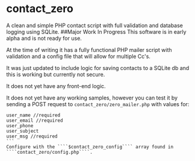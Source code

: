 # contact_zero
A clean and simple PHP contact script with full validation and database logging using SQLite.
##Major Work In Progress
This software is in early alpha and is not ready for use. 

At the time of writing it has a fully functional PHP mailer script with validation and a config file that will allow for multiple Cc's.
 
It was just updated to include logic for saving contacts to a SQLite db and this is working but currently not secure. 
 
It does not yet have any front-end logic.

It does not yet have any working samples, however you can test it by sending a POST request to ````contact_zero/zero_mailer.php```` with values for:
````
user_name //required
user_email //required
user_phone
user_subject
user_msg //required
```
Configure with the ````$contact_zero_config```` array found in ````contact_zero/config.php````.

